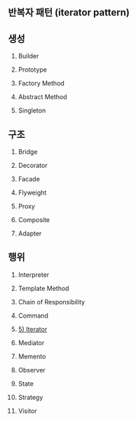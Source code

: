 ## 반복자 패턴 (iterator pattern)

## 생성
1) Builder

2) Prototype 

3) Factory Method 

4) Abstract Method 

5) Singleton 

## 구조
1) Bridge 

2) Decorator 

3) Facade 

4) Flyweight 

5) Proxy 

6) Composite 

7) Adapter 

## 행위
1) Interpreter 

2) Template Method 

3) Chain of Responsibility 

4) Command 

5) [5) Iterator](./src/main/java/Iterator/READEME.md)

6) Mediator 

7) Memento 

8) Observer 

9) State 

10) Strategy 

11) Visitor 

